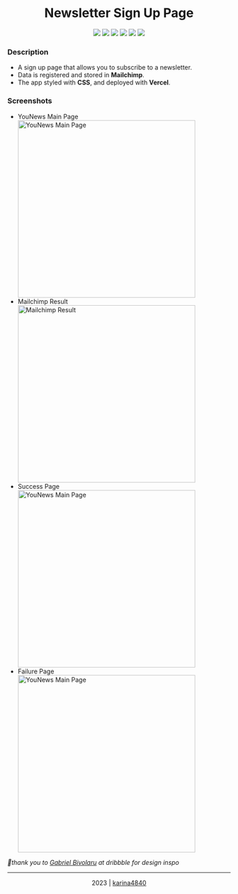 # <div align="center"> Newsletter Sign Up Page </div>

 <div align="center"> 
<img src="https://img.shields.io/badge/-HTML5-E44D26?logo=html5&logoColor=white&logoWidth=30"> 
<img src="https://img.shields.io/badge/-CSS3-1572B6?logo=css3&logoColor=white&logoWidth=30"> 
<img src="https://img.shields.io/badge/-JavaScript-F0DB4F?logo=javascript&logoColor=white&logoWidth=30">
<img src="https://img.shields.io/badge/-Node.js-83CD29?logo=node.js&logoColor=white&logoWidth=30">
<img src="https://img.shields.io/badge/-Express-000000?logo=express&logoColor=white&logoWidth=30">
<img src="https://img.shields.io/badge/-Mailchimp-F0DB4F?logo=mailchimp&logoColor=black&logoWidth=30"> 
</div> 

### Description 
- A sign up page that allows you to subscribe to a newsletter.
- Data is registered and stored in **Mailchimp**.
- The app styled with **CSS**, and deployed with **Vercel**.
                                                    
### Screenshots
- YouNews Main Page <br>
   <image align="center" width="400px" src="https://github.com/karina4840/sign-in-page/blob/main/assets/pic1.png?raw=true" alt="YouNews Main Page">
- Mailchimp Result <br>
  <image align="center" width="400px" src="https://github.com/karina4840/sign-in-page/blob/main/assets/pic2.png?raw=true" alt="Mailchimp Result">
- Success Page <br>
  <image align="center" width="400px" src="https://github.com/karina4840/sign-in-page/blob/main/assets/pic3.png?raw=true" alt="YouNews Main Page">
- Failure Page <br>
  <image align="center" width="400px" src="https://github.com/karina4840/sign-in-page/blob/main/assets/pic4.png?raw=true" alt="YouNews Main Page">

*📌thank you to [Gabriel Bivolaru](https://dribbble.com/GabrielBivolaru) at dribbble for design inspo*

***
    
<div align="center">
    2023 | <a href="https://github.com/karina4840"> karina4840 </a>
</div>
